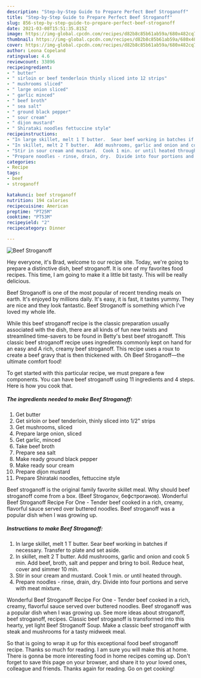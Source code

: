 ```yaml
---
description: "Step-by-Step Guide to Prepare Perfect Beef Stroganoff"
title: "Step-by-Step Guide to Prepare Perfect Beef Stroganoff"
slug: 856-step-by-step-guide-to-prepare-perfect-beef-stroganoff
date: 2021-03-08T15:51:35.815Z
image: https://img-global.cpcdn.com/recipes/d82b8c85b61ab59a/680x482cq70/beef-stroganoff-recipe-main-photo.jpg
thumbnail: https://img-global.cpcdn.com/recipes/d82b8c85b61ab59a/680x482cq70/beef-stroganoff-recipe-main-photo.jpg
cover: https://img-global.cpcdn.com/recipes/d82b8c85b61ab59a/680x482cq70/beef-stroganoff-recipe-main-photo.jpg
author: Leona Copeland
ratingvalue: 4.6
reviewcount: 33896
recipeingredient:
- " butter"
- " sirloin or beef tenderloin thinly sliced into 12 strips"
- " mushrooms sliced"
- " large onion sliced"
- " garlic minced"
- " beef broth"
- " sea salt"
- " ground black pepper"
- " sour cream"
- " dijon mustard"
- " Shirataki noodles fettuccine style"
recipeinstructions:
- "In large skillet, melt 1 T butter.  Sear beef working in batches if necessary.  Transfer to plate and set aside."
- "In skillet, melt 2 T butter.  Add mushrooms, garlic and onion and cook 5 min.  Add beef, broth, salt and pepper and bring to boil.  Reduce heat, cover and simmer 10 min."
- "Stir in sour cream and mustard.  Cook 1 min. or until heated through."
- "Prepare noodles - rinse, drain, dry.  Divide into four portions and serve with meat mixture."
categories:
- Recipe
tags:
- beef
- stroganoff

katakunci: beef stroganoff 
nutrition: 194 calories
recipecuisine: American
preptime: "PT25M"
cooktime: "PT53M"
recipeyield: "2"
recipecategory: Dinner

---
```



![Beef Stroganoff](https://img-global.cpcdn.com/recipes/d82b8c85b61ab59a/680x482cq70/beef-stroganoff-recipe-main-photo.jpg)

Hey everyone, it's Brad, welcome to our recipe site. Today, we're going to prepare a distinctive dish, beef stroganoff. It is one of my favorites food recipes. This time, I am going to make it a little bit tasty. This will be really delicious.

Beef Stroganoff is one of the most popular of recent trending meals on earth. It's enjoyed by millions daily. It's easy, it is fast, it tastes yummy. They are nice and they look fantastic. Beef Stroganoff is something which I've loved my whole life.

While this beef stroganoff recipe is the classic preparation usually associated with the dish, there are all kinds of fun new twists and streamlined time-savers to be found in Betty&#39;s best beef stroganoff. This classic beef stroganoff recipe uses ingredients commonly kept on hand for an easy and A rich, creamy beef stroganoff. This recipe uses a roux to create a beef gravy that is then thickened with. Oh Beef Stroganoff—the ultimate comfort food!


To get started with this particular recipe, we must prepare a few components. You can have beef stroganoff using 11 ingredients and 4 steps. Here is how you cook that.

<!--inarticleads1-->

##### The ingredients needed to make Beef Stroganoff:

1. Get  butter
1. Get  sirloin or beef tenderloin, thinly sliced into 1/2&#34; strips
1. Get  mushrooms, sliced
1. Prepare  large onion, sliced
1. Get  garlic, minced
1. Take  beef broth
1. Prepare  sea salt
1. Make ready  ground black pepper
1. Make ready  sour cream
1. Prepare  dijon mustard
1. Prepare  Shirataki noodles, fettuccine style


Beef stroganoff is the original family favorite skillet meal. Why should beef stroganoff come from a box. (Beef Stroganov, бефстроганов). Wonderful Beef Stroganoff Recipe For One - Tender beef cooked in a rich, creamy, flavorful sauce served over buttered noodles. Beef stroganoff was a popular dish when I was growing up. 

<!--inarticleads2-->

##### Instructions to make Beef Stroganoff:

1. In large skillet, melt 1 T butter.  Sear beef working in batches if necessary.  Transfer to plate and set aside.
1. In skillet, melt 2 T butter.  Add mushrooms, garlic and onion and cook 5 min.  Add beef, broth, salt and pepper and bring to boil.  Reduce heat, cover and simmer 10 min.
1. Stir in sour cream and mustard.  Cook 1 min. or until heated through.
1. Prepare noodles - rinse, drain, dry.  Divide into four portions and serve with meat mixture.


Wonderful Beef Stroganoff Recipe For One - Tender beef cooked in a rich, creamy, flavorful sauce served over buttered noodles. Beef stroganoff was a popular dish when I was growing up. See more ideas about stroganoff, beef stroganoff, recipes. Classic beef stroganoff is transformed into this hearty, yet light Beef Stroganoff Soup. Make a classic beef stroganoff with steak and mushrooms for a tasty midweek meal. 

So that is going to wrap it up for this exceptional food beef stroganoff recipe. Thanks so much for reading. I am sure you will make this at home. There is gonna be more interesting food in home recipes coming up. Don't forget to save this page on your browser, and share it to your loved ones, colleague and friends. Thanks again for reading. Go on get cooking!
